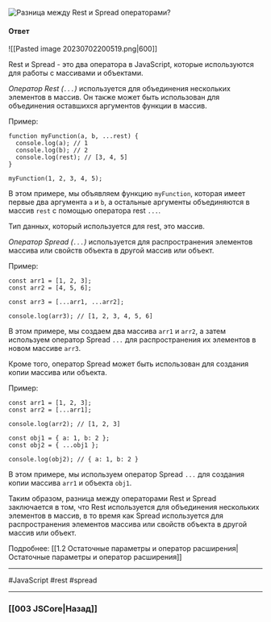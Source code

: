 ![Разница между Rest и Spread операторами?](https://youtu.be/w-vUj0gHGgg?t=183)

#### Ответ  

![[Pasted image 20230702200519.png|600]]

Rest и Spread - это два оператора в JavaScript, которые используются для работы с массивами и объектами.

*Оператор Rest (`...`)* используется для объединения нескольких элементов в массив. Он также может быть использован для объединения оставшихся аргументов функции в массив.

Пример:

```
function myFunction(a, b, ...rest) {
  console.log(a); // 1
  console.log(b); // 2
  console.log(rest); // [3, 4, 5]
}

myFunction(1, 2, 3, 4, 5);
```

В этом примере, мы объявляем функцию `myFunction`, которая имеет первые два аргумента `a` и `b`, а остальные аргументы объединяются в массив `rest` с помощью оператора rest `...`.

Тип данных, который используется для rest, это массив.

*Оператор Spread (`...`)* используется для распространения элементов массива или свойств объекта в другой массив или объект.

Пример:

```
const arr1 = [1, 2, 3];
const arr2 = [4, 5, 6];

const arr3 = [...arr1, ...arr2];

console.log(arr3); // [1, 2, 3, 4, 5, 6]
```

В этом примере, мы создаем два массива `arr1` и `arr2`, а затем используем оператор Spread `...` для распространения их элементов в новом массиве `arr3`.

Кроме того, оператор Spread может быть использован для создания копии массива или объекта.

Пример:

```
const arr1 = [1, 2, 3];
const arr2 = [...arr1];

console.log(arr2); // [1, 2, 3]

const obj1 = { a: 1, b: 2 };
const obj2 = { ...obj1 };

console.log(obj2); // { a: 1, b: 2 }
```

В этом примере, мы используем оператор Spread `...` для создания копии массива `arr1` и объекта `obj1`.

Таким образом, разница между операторами Rest и Spread заключается в том, что Rest используется для объединения нескольких элементов в массив, в то время как Spread используется для распространения элементов массива или свойств объекта в другой массив или объект.

Подробнее: [[1.2 Остаточные параметры и оператор расширения|Остаточные параметры и оператор расширения]]

___
 #JavaScript #rest #spread 

___

### [[003 JSCore|Назад]]